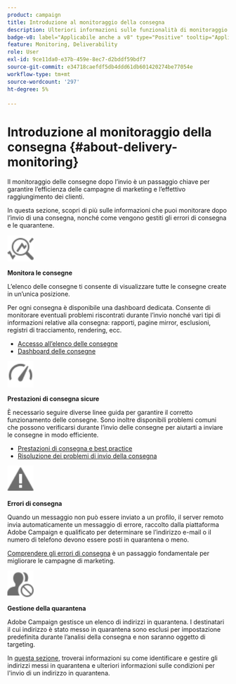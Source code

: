 ```yaml
---
product: campaign
title: Introduzione al monitoraggio della consegna
description: Ulteriori informazioni sulle funzionalità di monitoraggio della consegna Campaign Classic
badge-v8: label="Applicabile anche a v8" type="Positive" tooltip="Applicabile anche a Campaign v8"
feature: Monitoring, Deliverability
role: User
exl-id: 9ce11da0-e37b-459e-8ec7-d2bddf59bdf7
source-git-commit: e34718caefdf5db4ddd61db601420274be77054e
workflow-type: tm+mt
source-wordcount: '297'
ht-degree: 5%

---
```


# Introduzione al monitoraggio della consegna {#about-delivery-monitoring}

Il monitoraggio delle consegne dopo l’invio è un passaggio chiave per garantire l’efficienza delle campagne di marketing e l’effettivo raggiungimento dei clienti.

In questa sezione, scopri di più sulle informazioni che puoi monitorare dopo l’invio di una consegna, nonché come vengono gestiti gli errori di consegna e le quarantene.

<img src="assets/do-not-localize/icon_monitor.svg" width="60px">

**Monitora le consegne**

L’elenco delle consegne ti consente di visualizzare tutte le consegne create in un’unica posizione.

Per ogni consegna è disponibile una dashboard dedicata. Consente di monitorare eventuali problemi riscontrati durante l’invio nonché vari tipi di informazioni relative alla consegna: rapporti, pagine mirror, esclusioni, registri di tracciamento, rendering, ecc.

* [Accesso all’elenco delle consegne](list-of-deliveries.md)
* [Dashboard delle consegne](delivery-dashboard.md)

<img src="assets/do-not-localize/icon_guidelines.svg" width="60px">

**Prestazioni di consegna sicure**

È necessario seguire diverse linee guida per garantire il corretto funzionamento delle consegne. Sono inoltre disponibili problemi comuni che possono verificarsi durante l’invio delle consegne per aiutarti a inviare le consegne in modo efficiente.

* [Prestazioni di consegna e best practice](delivery-performances.md)
* [Risoluzione dei problemi di invio della consegna](delivery-troubleshooting.md)

<img src="assets/do-not-localize/icon_failure.svg" width="60px">

**Errori di consegna**

Quando un messaggio non può essere inviato a un profilo, il server remoto invia automaticamente un messaggio di errore, raccolto dalla piattaforma Adobe Campaign e qualificato per determinare se l’indirizzo e-mail o il numero di telefono devono essere posti in quarantena o meno.

[Comprendere gli errori di consegna](understanding-delivery-failures.md) è un passaggio fondamentale per migliorare le campagne di marketing.

<img src="assets/do-not-localize/icon_quarantine.svg" width="60px">

**Gestione della quarantena**

 Adobe Campaign gestisce un elenco di indirizzi in quarantena. I destinatari il cui indirizzo è stato messo in quarantena sono esclusi per impostazione predefinita durante l’analisi della consegna e non saranno oggetto di targeting.

In [questa sezione](understanding-quarantine-management.md), troverai informazioni su come identificare e gestire gli indirizzi messi in quarantena e ulteriori informazioni sulle condizioni per l&#39;invio di un indirizzo in quarantena.
